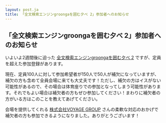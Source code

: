 ```yaml
---
layout: post.ja
title: 「全文検索エンジンgroongaを囲む夕べ 2」参加者へのお知らせ
---
```

## 「全文検索エンジンgroongaを囲む夕べ 2」参加者へのお知らせ

いよいよ2週間後に迫った [全文検索エンジンgroongaを囲む夕べ
2](http://atnd.org/events/20446)
ですが、定員を超えた参加登録があります。

現在、定員100人に対して参加希望者が150人で50人が補欠になっていますが、補欠の方も含めて全員会場に来ても大丈夫です！ただし、補欠の方はイスがない可能性があるので、その場合は体育座りでの参加となってしまう可能性があります。それでもよい場合は補欠者の方もぜひ参加してください！まわりに補欠者の方がいる方はこのことを教えてあげてください。

会場を提供してくれる [株式会社VOYAGE GROUP](http://voyagegroup.com/)
さんの柔軟な対応のおかげで補欠者の方も参加できるようになりました。ありがとうございます！
